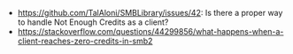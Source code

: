 - https://github.com/TalAloni/SMBLibrary/issues/42: Is there a proper way to handle Not Enough Credits as a client?
- https://stackoverflow.com/questions/44299856/what-happens-when-a-client-reaches-zero-credits-in-smb2
